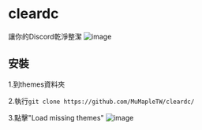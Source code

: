 # cleardc
讓你的Discord乾淨整潔
![image](https://user-images.githubusercontent.com/96234201/170613712-3b348073-e6ba-4765-a9a9-f476ac56fbb3.png)


## 安裝
1.到themes資料夾

2.執行`git clone https://github.com/MuMapleTW/cleardc/`

3.點擊"Load missing themes"
![image](https://user-images.githubusercontent.com/96234201/166904310-6433ba18-5ad0-4a36-b5dc-9fb2c63f2c05.png)
